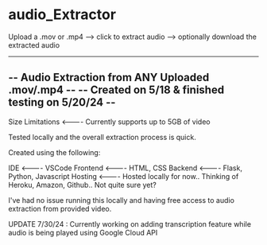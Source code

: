 # audio_Extractor
Upload a .mov or .mp4 --> click to extract audio --> optionally download the extracted audio

---------------------------------------------------
-- Audio Extraction from ANY Uploaded .mov/.mp4  --
-- Created on 5/18 & finished testing on 5/20/24 --
---------------------------------------------------

Size Limitations <---- Currently supports up to 5GB of video

Tested locally and the overall extraction process is quick.

Created using the following:

IDE      <---- VSCode
Frontend <---- HTML, CSS
Backend  <---- Flask, Python, Javascript
Hosting  <---- Hosted locally for now.. Thinking of Heroku, Amazon, Github.. Not quite sure yet?

I've had no issue running this locally and having free access to audio extraction from provided video.

UPDATE 7/30/24 : Currently working on adding transcription feature while audio is being played using Google Cloud API
